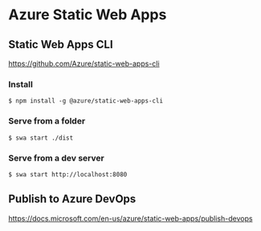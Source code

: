 # Azure Static Web Apps

## Static Web Apps CLI
https://github.com/Azure/static-web-apps-cli

### Install
```shell-session
$ npm install -g @azure/static-web-apps-cli
```
### Serve from a folder
```shell-session
$ swa start ./dist
```
### Serve from a dev server
```shell-session
$ swa start http://localhost:8080
```

## Publish to Azure DevOps
https://docs.microsoft.com/en-us/azure/static-web-apps/publish-devops


